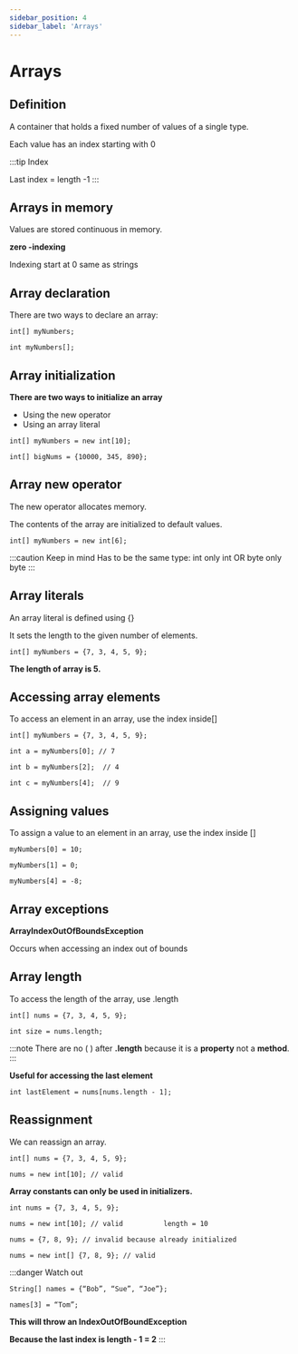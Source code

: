 ```yaml
---
sidebar_position: 4
sidebar_label: 'Arrays'
---
```

# Arrays
## Definition
A container that holds a fixed number of values of a single type.

Each value has an index starting with 0

:::tip Index

Last index = length -1
:::


## Arrays in memory
Values are stored continuous in memory.

**zero -indexing**

Indexing start at 0 same as strings

## Array declaration
There are two ways to declare an array:

```
int[] myNumbers;

int myNumbers[];
```

## Array initialization

**There are two ways to initialize an array**
- Using the new operator
- Using an array literal

```
int[] myNumbers = new int[10];

int[] bigNums = {10000, 345, 890};
```

## Array new operator

The new operator allocates memory.

The contents of the array are initialized to default values.

```
int[] myNumbers = new int[6];
```

:::caution Keep in mind
Has to be the same type: int only int OR byte only byte
:::

## Array literals

An array literal is defined using {}

It sets the length to the given number of elements.

```
int[] myNumbers = {7, 3, 4, 5, 9};
```
**The length of array is 5.**

## Accessing array elements
To access an element in an array, use the index inside[]

```
int[] myNumbers = {7, 3, 4, 5, 9};

int a = myNumbers[0]; // 7

int b = myNumbers[2];  // 4

int c = myNumbers[4];  // 9
```

## Assigning values 
To assign a value to an element in an array, use the index inside []

```
myNumbers[0] = 10;

myNumbers[1] = 0;

myNumbers[4] = -8;
```

## Array exceptions

**ArrayIndexOutOfBoundsException**

Occurs when accessing an index out of bounds

## Array length

To access the length of the array, use .length

```
int[] nums = {7, 3, 4, 5, 9};

int size = nums.length;
```

:::note
There are no ( ) after **.length** because it is a **property** not a **method**.
:::

**Useful for accessing the last element**

```
int lastElement = nums[nums.length - 1];
```

## Reassignment

We can reassign an array.

```
int[] nums = {7, 3, 4, 5, 9};

nums = new int[10]; // valid 
```

**Array constants can only be used in initializers.**

```
int nums = {7, 3, 4, 5, 9};

nums = new int[10]; // valid          length = 10

nums = {7, 8, 9}; // invalid because already initialized

nums = new int[] {7, 8, 9}; // valid 
```

:::danger Watch out

```
String[] names = {“Bob”, “Sue”, “Joe”};

names[3] = “Tom”;
```
**This will throw an IndexOutOfBoundException**

**Because the last index is length - 1 = 2**
:::


















